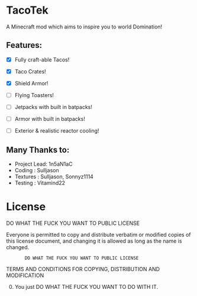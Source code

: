 TacoTek
=======

A Minecraft mod which aims to inspire you to world Domination!


Features:
--------------
- [x] Fully craft-able Tacos!
- [x] Taco Crates!
- [x] Shield Armor!
- [ ] Flying Toasters!
- [ ] Jetpacks with built in batpacks!
- [ ] Armor with built in batpacks!
- [ ] Exterior & realistic reactor cooling!




Many Thanks to:
--------------
- Project Lead: 1n5aN1aC
- Coding      : Sulljason
- Textures    : Sulljason, Sonnyz1114
- Testing     : Vitamind22


License
================

 DO WHAT THE FUCK YOU WANT TO PUBLIC LICENSE

Everyone is permitted to copy and distribute verbatim or modified
copies of this license document, and changing it is allowed as long
as the name is changed.

           DO WHAT THE FUCK YOU WANT TO PUBLIC LICENSE
  TERMS AND CONDITIONS FOR COPYING, DISTRIBUTION AND MODIFICATION

 0. You just DO WHAT THE FUCK YOU WANT TO DO WITH IT.
